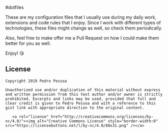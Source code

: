 #dotfiles

These are my configuration files that I usually use during my daily work, extensions and code rules that I enjoy. Since I work with different types of technologies, these files might change as well, so check them periodically.

Also, feel free to make offer me a Pull Request on how I could make them better for you as well.

Enjoy! 😘

## License

    Copyright 2019 Pedro Pessoa
    
    Unauthorized use and/or duplication of this material without express and written permission from this text author and/or owner is strictly prohibited. Excerpts and links may be used, provided that full and clear credit is given to Pedro Pessoa and with a reference to this gist link with appropriate direction to the original content.
    
       <a rel="license" href="http://creativecommons.org/licenses/by-nc/4.0/"><img alt="Creative Commons License" style="border-width:0" src="https://licensebuttons.net/l/by-nc/4.0/88x31.png" /></a>




